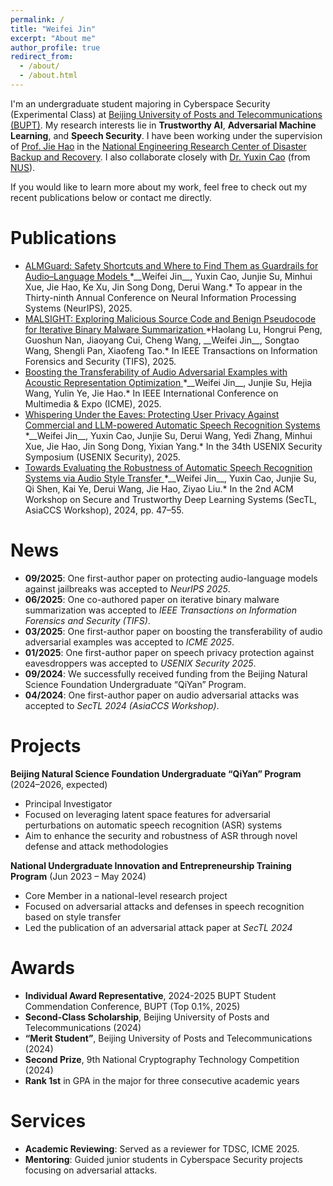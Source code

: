 ```yaml
---
permalink: /
title: "Weifei Jin"
excerpt: "About me"
author_profile: true
redirect_from: 
  - /about/
  - /about.html
---
```


I'm an undergraduate student majoring in Cyberspace Security (Experimental Class) at 
[Beijing University of Posts and Telecommunications (BUPT)](https://www.bupt.edu.cn/).
My research interests lie in **Trustworthy AI**, **Adversarial Machine Learning**, and **Speech Security**.
I have been working under the supervision of [Prof. Jie Hao](https://scss.bupt.edu.cn/info/1063/3808.htm) in the [National Engineering Research Center of Disaster Backup and Recovery](http://www.zaibei.org.cn/).
I also collaborate closely with [Dr. Yuxin Cao](https://yuxincao22.github.io/) (from [NUS](https://www.comp.nus.edu.sg/)).

[//]: # (and [Dr. Derui Wang]&#40;https://neuralsec.github.io/&#41; &#40;from [CSIRO's Data61]&#40;https://www.csiro.au/en/research/technology-space?start=0&count=12&#41;&#41;.)

If you would like to learn more about my work, feel free to check out my recent publications below or contact me directly.

Publications
======

- <a href="#" target="_blank">
  ALMGuard: Safety Shortcuts and Where to Find Them as Guardrails for Audio–Language Models
  </a>  
  *__Weifei Jin__, Yuxin Cao, Junjie Su, Minhui Xue, Jie Hao, Ke Xu, Jin Song Dong, Derui Wang.*  
  To appear in the Thirty-ninth Annual Conference on Neural Information Processing Systems (NeurIPS), 2025. 

- <a href="#" target="_blank">
  MALSIGHT: Exploring Malicious Source Code and Benign Pseudocode for Iterative Binary Malware Summarization
  </a>  
  *Haolang Lu, Hongrui Peng, Guoshun Nan, Jiaoyang Cui, Cheng Wang, __Weifei Jin__, Songtao Wang, Shengli Pan, Xiaofeng Tao.*  
  In IEEE Transactions on Information Forensics and Security (TIFS), 2025.

- <a href="#" target="_blank">
  Boosting the Transferability of Audio Adversarial Examples with Acoustic Representation Optimization
  </a>  
  *__Weifei Jin__, Junjie Su, Hejia Wang, Yulin Ye, Jie Hao.*  
  In IEEE International Conference on Multimedia & Expo (ICME), 2025. 

- <a href="#" target="_blank">
  Whispering Under the Eaves: Protecting User Privacy Against Commercial and LLM-powered Automatic Speech Recognition Systems
  </a>  
  *__Weifei Jin__, Yuxin Cao, Junjie Su, Derui Wang, Yedi Zhang, Minhui Xue, Jie Hao, Jin Song Dong, Yixian Yang.*  
  In the 34th USENIX Security Symposium (USENIX Security), 2025.  

- <a href="https://arxiv.org/abs/2405.09470" target="_blank">
  Towards Evaluating the Robustness of Automatic Speech Recognition Systems via Audio Style Transfer
  </a>  
  *__Weifei Jin__, Yuxin Cao, Junjie Su, Qi Shen, Kai Ye, Derui Wang, Jie Hao, Ziyao Liu.*  
  In the 2nd ACM Workshop on Secure and Trustworthy Deep Learning Systems (SecTL, AsiaCCS Workshop), 2024, pp. 47–55.

News
======
- **09/2025**: One first-author paper on protecting audio-language models against jailbreaks was accepted to *NeurIPS 2025*.
- **06/2025**: One co-authored paper on iterative binary malware summarization was accepted to *IEEE Transactions on Information Forensics and Security (TIFS)*.
- **03/2025**: One first-author paper on boosting the transferability of audio adversarial examples was accepted to *ICME 2025*.  
- **01/2025**: One first-author paper on speech privacy protection against eavesdroppers was accepted to *USENIX Security 2025*.  
- **09/2024**: We successfully received funding from the Beijing Natural Science Foundation Undergraduate “QiYan” Program.  
- **04/2024**: One first-author paper on audio adversarial attacks was accepted to *SecTL 2024 (AsiaCCS Workshop)*.


Projects
======
**Beijing Natural Science Foundation Undergraduate “QiYan” Program** (2024–2026, expected)  
- Principal Investigator
- Focused on leveraging latent space features for adversarial perturbations on automatic speech recognition (ASR) systems  
- Aim to enhance the security and robustness of ASR through novel defense and attack methodologies

**National Undergraduate Innovation and Entrepreneurship Training Program** (Jun 2023 – May 2024)  
- Core Member in a national-level research project  
- Focused on adversarial attacks and defenses in speech recognition based on style transfer  
- Led the publication of an adversarial attack paper at *SecTL 2024*

Awards
======
- **Individual Award Representative**, 2024-2025 BUPT Student Commendation Conference, BUPT (Top 0.1%, 2025)
- **Second-Class Scholarship**, Beijing University of Posts and Telecommunications (2024)  
- **“Merit Student”**, Beijing University of Posts and Telecommunications (2024)  
- **Second Prize**, 9th National Cryptography Technology Competition (2024)  
- **Rank 1st** in GPA in the major for three consecutive academic years  

Services
======
- **Academic Reviewing**: Served as a reviewer for TDSC, ICME 2025.
- **Mentoring**: Guided junior students in Cyberspace Security projects focusing on adversarial attacks.

